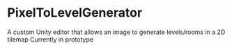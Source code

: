 # PixelToLevelGenerator
 A custom Unity editor that allows an image to generate levels/rooms in a 2D tilemap 
 Currently in prototype
